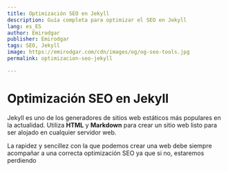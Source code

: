 ```yaml
---
title: Optimización SEO en Jekyll
description: Guía completa para optimizar el SEO en Jekyll
lang: es_ES
author: Emirodgar
publisher: Emirodgar
tags: SEO, Jekyll
image: https://emirodgar.com/cdn/images/og/og-seo-tools.jpg
permalink: optimizacion-seo-jekyll

---
```


# Optimización SEO en Jekyll

Jekyll es uno de los generadores de sitios web estáticos más populares en la actualidad. Utiliza **HTML** y **Markdown** para crear un sitio web listo para ser alojado en cualquier servidor web. 

La rapidez y sencillez con la que podemos crear una web debe siempre acompañar a una correcta optimización SEO ya que si no, estaremos perdiendo 
<!--stackedit_data:
eyJoaXN0b3J5IjpbLTQ0NzA5NzQ4Nl19
-->